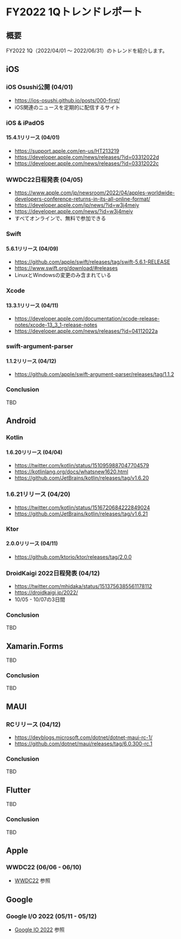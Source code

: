 # FY2022 1Qトレンドレポート

## 概要

FY2022 1Q（2022/04/01 〜 2022/06/31）のトレンドを紹介します。

## iOS

### iOS Osushi公開 (04/01)

- https://ios-osushi.github.io/posts/000-first/
- iOS関連のニュースを定期的に配信するサイト

### iOS & iPadOS

#### 15.4.1リリース (04/01)

- https://support.apple.com/en-us/HT213219
- https://developer.apple.com/news/releases/?id=03312022d
- https://developer.apple.com/news/releases/?id=03312022c

### WWDC22日程発表 (04/05)

- https://www.apple.com/jp/newsroom/2022/04/apples-worldwide-developers-conference-returns-in-its-all-online-format/
- https://developer.apple.com/jp/news/?id=w3j4meiy
- https://developer.apple.com/news/?id=w3j4meiy
- すべてオンラインで、無料で参加できる

### Swift

#### 5.6.1リリース (04/09)

- https://github.com/apple/swift/releases/tag/swift-5.6.1-RELEASE
- https://www.swift.org/download/#releases
- LinuxとWindowsの変更のみ含まれている

### Xcode

#### 13.3.1リリース (04/11)

- https://developer.apple.com/documentation/xcode-release-notes/xcode-13_3_1-release-notes
- https://developer.apple.com/news/releases/?id=04112022a

### swift-argument-parser

#### 1.1.2リリース (04/12)

- https://github.com/apple/swift-argument-parser/releases/tag/1.1.2

### Conclusion

TBD

## Android

### Kotlin

#### 1.6.20リリース (04/04)

- https://twitter.com/kotlin/status/1510959887047704579
- https://kotlinlang.org/docs/whatsnew1620.html
- https://github.com/JetBrains/kotlin/releases/tag/v1.6.20

### 1.6.21リリース (04/20)

- https://twitter.com/kotlin/status/1516720684222849024
- https://github.com/JetBrains/kotlin/releases/tag/v1.6.21

### Ktor

#### 2.0.0リリース (04/11)

- https://github.com/ktorio/ktor/releases/tag/2.0.0

### DroidKaigi 2022日程発表 (04/12)

- https://twitter.com/mhidaka/status/1513756385561178112
- https://droidkaigi.jp/2022/
- 10/05 - 10/07の3日間

### Conclusion

TBD

## Xamarin.Forms

TBD

### Conclusion

TBD

## MAUI

### RCリリース (04/12)

- https://devblogs.microsoft.com/dotnet/dotnet-maui-rc-1/
- https://github.com/dotnet/maui/releases/tag/6.0.300-rc.1

### Conclusion

TBD

## Flutter

TBD

### Conclusion

TBD

## Apple

### WWDC22 (06/06 - 06/10)

- [WWDC22](./wwdc22.md) 参照

## Google

### Google I/O 2022 (05/11 - 05/12)

- [Google IO 2022](./google_io_2022.md) 参照
